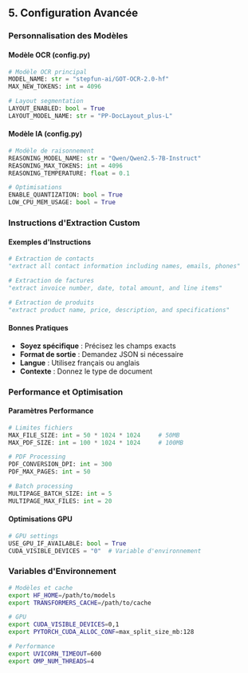 ## 5. Configuration Avancée

### Personnalisation des Modèles

#### Modèle OCR (config.py)
```python
# Modèle OCR principal
MODEL_NAME: str = "stepfun-ai/GOT-OCR-2.0-hf"
MAX_NEW_TOKENS: int = 4096

# Layout segmentation
LAYOUT_ENABLED: bool = True
LAYOUT_MODEL_NAME: str = "PP-DocLayout_plus-L"
```

#### Modèle IA (config.py)
```python
# Modèle de raisonnement
REASONING_MODEL_NAME: str = "Qwen/Qwen2.5-7B-Instruct"
REASONING_MAX_TOKENS: int = 4096
REASONING_TEMPERATURE: float = 0.1

# Optimisations
ENABLE_QUANTIZATION: bool = True
LOW_CPU_MEM_USAGE: bool = True
```

### Instructions d'Extraction Custom

#### Exemples d'Instructions
```python
# Extraction de contacts
"extract all contact information including names, emails, phones"

# Extraction de factures
"extract invoice number, date, total amount, and line items"

# Extraction de produits
"extract product name, price, description, and specifications"
```

#### Bonnes Pratiques
- **Soyez spécifique** : Précisez les champs exacts
- **Format de sortie** : Demandez JSON si nécessaire
- **Langue** : Utilisez français ou anglais
- **Contexte** : Donnez le type de document

### Performance et Optimisation

#### Paramètres Performance
```python
# Limites fichiers
MAX_FILE_SIZE: int = 50 * 1024 * 1024     # 50MB
MAX_PDF_SIZE: int = 100 * 1024 * 1024     # 100MB

# PDF Processing
PDF_CONVERSION_DPI: int = 300
PDF_MAX_PAGES: int = 50

# Batch processing
MULTIPAGE_BATCH_SIZE: int = 5
MULTIPAGE_MAX_FILES: int = 20
```

#### Optimisations GPU
```python
# GPU settings
USE_GPU_IF_AVAILABLE: bool = True
CUDA_VISIBLE_DEVICES = "0"  # Variable d'environnement
```

### Variables d'Environnement

```bash
# Modèles et cache
export HF_HOME=/path/to/models
export TRANSFORMERS_CACHE=/path/to/cache

# GPU
export CUDA_VISIBLE_DEVICES=0,1
export PYTORCH_CUDA_ALLOC_CONF=max_split_size_mb:128

# Performance
export UVICORN_TIMEOUT=600
export OMP_NUM_THREADS=4
```